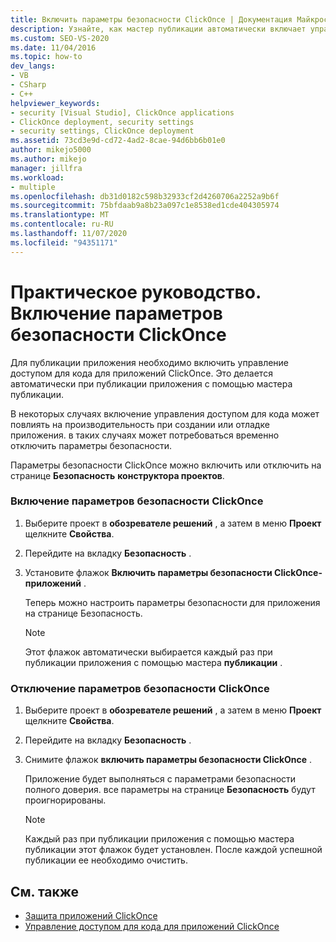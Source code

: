 ```yaml
---
title: Включить параметры безопасности ClickOnce | Документация Майкрософт
description: Узнайте, как мастер публикации автоматически включает управление доступом для кода для приложений ClickOnce для публикации приложения.
ms.custom: SEO-VS-2020
ms.date: 11/04/2016
ms.topic: how-to
dev_langs:
- VB
- CSharp
- C++
helpviewer_keywords:
- security [Visual Studio], ClickOnce applications
- ClickOnce deployment, security settings
- security settings, ClickOnce deployment
ms.assetid: 73cd3e9d-cd72-4ad2-8cae-94d6bb6b01e0
author: mikejo5000
ms.author: mikejo
manager: jillfra
ms.workload:
- multiple
ms.openlocfilehash: db31d0182c598b32933cf2d4260706a2252a9b6f
ms.sourcegitcommit: 75bfdaab9a8b23a097c1e8538ed1cde404305974
ms.translationtype: MT
ms.contentlocale: ru-RU
ms.lasthandoff: 11/07/2020
ms.locfileid: "94351171"
---
```

# <a name="how-to-enable-clickonce-security-settings"></a>Практическое руководство. Включение параметров безопасности ClickOnce
Для публикации приложения необходимо включить управление доступом для кода для приложений ClickOnce. Это делается автоматически при публикации приложения с помощью мастера публикации.

 В некоторых случаях включение управления доступом для кода может повлиять на производительность при создании или отладке приложения. в таких случаях может потребоваться временно отключить параметры безопасности.

 Параметры безопасности ClickOnce можно включить или отключить на странице **Безопасность** **конструктора проектов**.

### <a name="to-enable-clickonce-security-settings"></a>Включение параметров безопасности ClickOnce

1. Выберите проект в **обозревателе решений** , а затем в меню **Проект** щелкните **Свойства**.

2. Перейдите на вкладку **Безопасность** .

3. Установите флажок **Включить параметры безопасности ClickOnce-приложений** .

     Теперь можно настроить параметры безопасности для приложения на странице Безопасность.

    > [!NOTE]
    > Этот флажок автоматически выбирается каждый раз при публикации приложения с помощью мастера **публикации** .

### <a name="to-disable-clickonce-security-settings"></a>Отключение параметров безопасности ClickOnce

1. Выберите проект в **обозревателе решений** , а затем в меню **Проект** щелкните **Свойства**.

2. Перейдите на вкладку **Безопасность** .

3. Снимите флажок **включить параметры безопасности ClickOnce** .

     Приложение будет выполняться с параметрами безопасности полного доверия. все параметры на странице **Безопасность** будут проигнорированы.

    > [!NOTE]
    > Каждый раз при публикации приложения с помощью мастера публикации этот флажок будет установлен. После каждой успешной публикации ее необходимо очистить.

## <a name="see-also"></a>См. также
- [Защита приложений ClickOnce](../deployment/securing-clickonce-applications.md)
- [Управление доступом для кода для приложений ClickOnce](../deployment/code-access-security-for-clickonce-applications.md)
